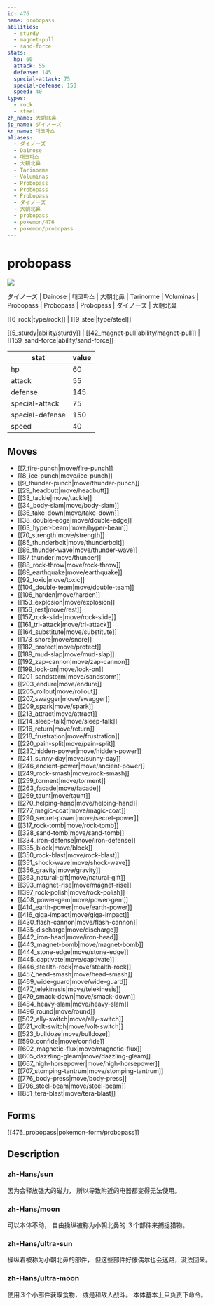 ```yaml
---
id: 476
name: probopass
abilities:
  - sturdy
  - magnet-pull
  - sand-force
stats:
  hp: 60
  attack: 55
  defense: 145
  special-attack: 75
  special-defense: 150
  speed: 40
types:
  - rock
  - steel
zh_name: 大朝北鼻
jp_name: ダイノーズ
kr_name: 대코파스
aliases:
  - ダイノーズ
  - Dainose
  - 대코파스
  - 大朝北鼻
  - Tarinorme
  - Voluminas
  - Probopass
  - Probopass
  - Probopass
  - ダイノーズ
  - 大朝北鼻
  - probopass
  - pokemon/476
  - pokemon/probopass
---
```

# probopass

![](https://raw.githubusercontent.com/PokeAPI/sprites/master/sprites/pokemon/476.png)

ダイノーズ | Dainose | 대코파스 | 大朝北鼻 | Tarinorme | Voluminas | Probopass | Probopass | Probopass | ダイノーズ | 大朝北鼻

[[6_rock|type/rock]] | [[9_steel|type/steel]]

[[5_sturdy|ability/sturdy]] | [[42_magnet-pull|ability/magnet-pull]] | [[159_sand-force|ability/sand-force]]

|stat|value|
|---|---|
|hp|60|
|attack|55|
|defense|145|
|special-attack|75|
|special-defense|150|
|speed|40|


## Moves

- [[7_fire-punch|move/fire-punch]]
- [[8_ice-punch|move/ice-punch]]
- [[9_thunder-punch|move/thunder-punch]]
- [[29_headbutt|move/headbutt]]
- [[33_tackle|move/tackle]]
- [[34_body-slam|move/body-slam]]
- [[36_take-down|move/take-down]]
- [[38_double-edge|move/double-edge]]
- [[63_hyper-beam|move/hyper-beam]]
- [[70_strength|move/strength]]
- [[85_thunderbolt|move/thunderbolt]]
- [[86_thunder-wave|move/thunder-wave]]
- [[87_thunder|move/thunder]]
- [[88_rock-throw|move/rock-throw]]
- [[89_earthquake|move/earthquake]]
- [[92_toxic|move/toxic]]
- [[104_double-team|move/double-team]]
- [[106_harden|move/harden]]
- [[153_explosion|move/explosion]]
- [[156_rest|move/rest]]
- [[157_rock-slide|move/rock-slide]]
- [[161_tri-attack|move/tri-attack]]
- [[164_substitute|move/substitute]]
- [[173_snore|move/snore]]
- [[182_protect|move/protect]]
- [[189_mud-slap|move/mud-slap]]
- [[192_zap-cannon|move/zap-cannon]]
- [[199_lock-on|move/lock-on]]
- [[201_sandstorm|move/sandstorm]]
- [[203_endure|move/endure]]
- [[205_rollout|move/rollout]]
- [[207_swagger|move/swagger]]
- [[209_spark|move/spark]]
- [[213_attract|move/attract]]
- [[214_sleep-talk|move/sleep-talk]]
- [[216_return|move/return]]
- [[218_frustration|move/frustration]]
- [[220_pain-split|move/pain-split]]
- [[237_hidden-power|move/hidden-power]]
- [[241_sunny-day|move/sunny-day]]
- [[246_ancient-power|move/ancient-power]]
- [[249_rock-smash|move/rock-smash]]
- [[259_torment|move/torment]]
- [[263_facade|move/facade]]
- [[269_taunt|move/taunt]]
- [[270_helping-hand|move/helping-hand]]
- [[277_magic-coat|move/magic-coat]]
- [[290_secret-power|move/secret-power]]
- [[317_rock-tomb|move/rock-tomb]]
- [[328_sand-tomb|move/sand-tomb]]
- [[334_iron-defense|move/iron-defense]]
- [[335_block|move/block]]
- [[350_rock-blast|move/rock-blast]]
- [[351_shock-wave|move/shock-wave]]
- [[356_gravity|move/gravity]]
- [[363_natural-gift|move/natural-gift]]
- [[393_magnet-rise|move/magnet-rise]]
- [[397_rock-polish|move/rock-polish]]
- [[408_power-gem|move/power-gem]]
- [[414_earth-power|move/earth-power]]
- [[416_giga-impact|move/giga-impact]]
- [[430_flash-cannon|move/flash-cannon]]
- [[435_discharge|move/discharge]]
- [[442_iron-head|move/iron-head]]
- [[443_magnet-bomb|move/magnet-bomb]]
- [[444_stone-edge|move/stone-edge]]
- [[445_captivate|move/captivate]]
- [[446_stealth-rock|move/stealth-rock]]
- [[457_head-smash|move/head-smash]]
- [[469_wide-guard|move/wide-guard]]
- [[477_telekinesis|move/telekinesis]]
- [[479_smack-down|move/smack-down]]
- [[484_heavy-slam|move/heavy-slam]]
- [[496_round|move/round]]
- [[502_ally-switch|move/ally-switch]]
- [[521_volt-switch|move/volt-switch]]
- [[523_bulldoze|move/bulldoze]]
- [[590_confide|move/confide]]
- [[602_magnetic-flux|move/magnetic-flux]]
- [[605_dazzling-gleam|move/dazzling-gleam]]
- [[667_high-horsepower|move/high-horsepower]]
- [[707_stomping-tantrum|move/stomping-tantrum]]
- [[776_body-press|move/body-press]]
- [[796_steel-beam|move/steel-beam]]
- [[851_tera-blast|move/tera-blast]]

## Forms



[[476_probopass|pokemon-form/probopass]]

## Description

### zh-Hans/sun

因为会释放强大的磁力，
所以导致附近的电器都变得无法使用。

### zh-Hans/moon

可以本体不动，
自由操纵被称为小朝北鼻的
３个部件来捕捉猎物。

### zh-Hans/ultra-sun

操纵着被称为小朝北鼻的部件，
但这些部件好像偶尔也会迷路，没法回来。

### zh-Hans/ultra-moon

使用３个小部件获取食物，
或是和敌人战斗。
本体基本上只负责下命令。


